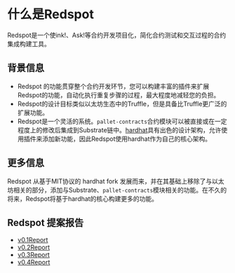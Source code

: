# 什么是Redspot

Redspot是一个使ink!、Ask!等合约开发项目化，简化合约测试和交互过程的合约集成构建工具。

## 背景信息

* Redspot 的功能贯穿整个合约开发环节，您可以构建丰富的插件来扩展Redspot的功能，自动化执行重复步骤的过程，最大程度地减轻您的负担。
* Redspot的设计目标类似以太坊生态中的Truffle，但是具备比Truffle更广泛的扩展功能。
* Redspot是一个灵活的系统。`pallet-contracts`合约模块可以被直接或在一定程度上的修改后集成到Substrate链中。[hardhat](https://github.com/nomiclabs/hardhat)具有出色的设计架构，允许使用插件来添加新功能，因此Redspot使用hardhat作为自己的核心架构。
## 更多信息

Redspot 从基于MIT协议的 hardhat fork 发展而来，并在其基础上移除了与以太坊相关的部分，添加与Substrate、`pallet-contracts`模块相关的功能。在不久的将来，Redspot将基于hardhat的核心构建更多的功能。

## Redspot 提案报告

- [v0.1Report](./reports/v0.2Report.md)
- [v0.2Report](./reports/v0.2Report.md)
- [v0.3Report](./reports/v0.3Report.md)
- [v0.4Report](./reports/v0.4Report.md)
